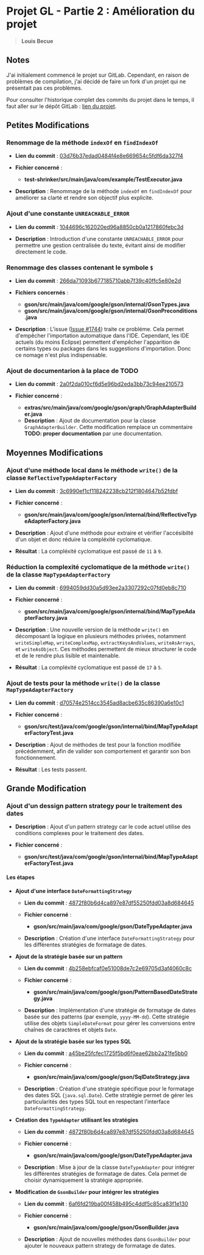 # Projet GL - Partie 2 : Amélioration du projet
> **Louis Becue**

## Notes

J'ai initialement commencé le projet sur GitLab. Cependant, en raison de problèmes de compilation, j'ai décidé de faire un fork d'un projet qui ne présentait pas ces problèmes.  

Pour consulter l'historique complet des commits du projet dans le temps, il faut aller sur le dépôt GitLab : [lien du projet](https://gitlab-etu.fil.univ-lille.fr/louis.becue.etu/gl-gson).

## Petites Modifications

### Renommage de la méthode `indexOf` en `findIndexOf`

- **Lien du commit** : [03d76b37edad0484f4e8e669654c5fdf6da327f4](https://github.com/google/gson/commit/03d76b37edad0484f4e8e669654c5fdf6da327f4)

- **Fichier concerné** :
  - **test-shrinker/src/main/java/com/example/TestExecutor.java**

- **Description** : Renommage de la méthode `indexOf` en `findIndexOf` pour améliorer sa clarté et rendre son objectif plus explicite.  

### Ajout d'une constante `UNREACHABLE_ERROR`

- **Lien du commit** : [1044696c162020ed96a8850cb0a1217860febc3d](https://github.com/google/gson/commit/1044696c162020ed96a8850cb0a1217860febc3d)

- **Description** : Introduction d'une constante `UNREACHABLE_ERROR` pour permettre une gestion centralisée du texte, évitant ainsi de modifier directement le code.  

### Renommage des classes contenant le symbole `$`

- **Lien du commit** : [266da71093b677185710abb7f39c40ffc5e80e2d](https://github.com/google/gson/commit/266da71093b677185710abb7f39c40ffc5e80e2d)

- **Fichiers concernés** :
  - **gson/src/main/java/com/google/gson/internal/$Gson$Types.java**
  - **gson/src/main/java/com/google/gson/internal/$Gson$Preconditions.java**

- **Description** : L'issue ([Issue #1744](https://github.com/google/gson/issues/1744)) traite ce probléme. Cela permet d'empêcher l'importation automatique dans l'IDE. Cependant, les IDE actuels (du moins Eclipse) permettent d'empêcher l'apparition de certains types ou packages dans les suggestions d'importation. Donc ce nomage n'est plus indispensable.

### Ajout de documentarion à la place de TODO

- **Lien du commit** : [2a0f2da010cf6d5e96bd2eda3bb73c94ee210573](https://github.com/google/gson/commit/2a0f2da010cf6d5e96bd2eda3bb73c94ee210573)

- **Fichier concerné** :
  - **extras/src/main/java/com/google/gson/graph/GraphAdapterBuilder.java**
  - **Description** : Ajout de documentation pour la classe `GraphAdapterBuilder`. Cette modification remplace un commentaire **TODO: proper documentation** par une documentation.

## Moyennes Modifications

### Ajout d'une méthode local dans le méthode `write()` de la classe `ReflectiveTypeAdapterFactory`

- **Lien du commit** : [3c6990ef1cf118242238cb212f1804647b52fdbf](https://github.com/google/gson/commit/3c6990ef1cf118242238cb212f1804647b52fdbf)

- **Fichier concerné** :
  - **gson/src/main/java/com/google/gson/internal/bind/ReflectiveTypeAdapterFactory.java**

- **Description** : Ajout d'une méthode pour extraire et vérifier l'accésibilté d'un objet et donc réduire la compléxité cyclomatique.

- **Résultat** : La compléxité cyclomatique est passé de `11` à `9`.

### Réduction la complexité cyclomatique de la méthode `write()` de la classe `MapTypeAdapterFactory`

- **Lien du commit** : [6994059dd30a5d93ee2a3307292c07fd0eb8c710](https://github.com/google/gson/commit/6994059dd30a5d93ee2a3307292c07fd0eb8c710)

- **Fichier concerné** :
  - **gson/src/main/java/com/google/gson/internal/bind/MapTypeAdapterFactory.java**

- **Description** : Une nouvelle version de la méthode `write()` en décomposant la logique en plusieurs méthodes privées, notamment `writeSimpleMap`, `writeComplexMap`, `extractKeysAndValues`, `writeAsArrays`, et `writeAsObject`. Ces méthodes permettent de mieux structurer le code et de le rendre plus lisible et maintenable.  

- **Résultat** : La compléxité cyclomatique est passé de `17` à `5`.

### Ajout de tests pour la méthode `write()` de la classe `MapTypeAdapterFactory`

- **Lien du commit** : [d70574e2514cc3545ad8acbe635c86390a6e10c1](https://github.com/google/gson/commit/d70574e2514cc3545ad8acbe635c86390a6e10c1)

- **Fichier concerné** :
  - **gson/src/test/java/com/google/gson/internal/bind/MapTypeAdapterFactoryTest.java**

- **Description** : Ajout de méthodes de test pour la fonction modifiée précédemment, afin de valider son comportement et garantir son bon fonctionnement.

- **Résultat** : Les tests passent.

## Grande Modification

### Ajout d'un dessign pattern strategy pour le traitement des dates

- **Description** : Ajout d'un pattern strategy car le code actuel utilise des conditions complexes pour le traitement des dates.

- **Fichier concerné** :
  - **gson/src/test/java/com/google/gson/internal/bind/MapTypeAdapterFactoryTest.java**

#### Les étapes

- **Ajout d'une interface `DateFormattingStrategy`**

  - **Lien du commit** : [4872f80b6d4ca897e87df55250fdd03a8d684645](https://github.com/google/gson/commit/4872f80b6d4ca897e87df55250fdd03a8d684645)

  - **Fichier concerné** :
    - **gson/src/main/java/com/google/gson/DateTypeAdapter.java**

  - **Description** : Création d'une interface `DateFormattingStrategy`
  pour les différentes stratégies de formatage de dates.

- **Ajout de la stratégie basée sur un pattern**

  - **Lien du commit** : [4b258ebfcaf0e51008de7c2e69705d3af4060c8c](https://github.com/google/gson/commit/4b258ebfcaf0e51008de7c2e69705d3af4060c8c)

  - **Fichier concerné** :
    - **gson/src/main/java/com/google/gson/PatternBasedDateStrategy.java**

  - **Description** : Implémentation d'une stratégie de formatage de dates basée sur des patterns (par exemple, `yyyy-MM-dd`). Cette stratégie utilise des objets `SimpleDateFormat` pour gérer les conversions entre chaînes de caractères et objets `Date`.

- **Ajout de la stratégie basée sur les types SQL**

  - **Lien du commit** : [a45be25fcfec1725f5bd6f0eae62bb2a21fe5bb0](https://github.com/google/gson/commit/a45be25fcfec1725f5bd6f0eae62bb2a21fe5bb0)

  - **Fichier concerné** :
    - **gson/src/main/java/com/google/gson/SqlDateStrategy.java**

  - **Description** : Création d'une stratégie spécifique pour le formatage des dates SQL (`java.sql.Date`). Cette stratégie permet de gérer les particularités des types SQL tout en respectant l'interface `DateFormattingStrategy`.

- **Création des `TypeAdapter` utilisant les stratégies**

  - **Lien du commit** : [4872f80b6d4ca897e87df55250fdd03a8d684645](https://github.com/google/gson/commit/4872f80b6d4ca897e87df55250fdd03a8d684645)

  - **Fichier concerné** :
    - **gson/src/main/java/com/google/gson/DateTypeAdapter.java**

  - **Description** : Mise à jour de la classe `DateTypeAdapter` pour intégrer les différentes stratégies de formatage de dates. Cela permet de choisir dynamiquement la stratégie appropriée.

- **Modification de `GsonBuilder` pour intégrer les stratégies**

  - **Lien du commit** : [6af6fd219ba00f458b495c4ddf5c85ca83f1e130](https://github.com/google/gson/commit/6af6fd219ba00f458b495c4ddf5c85ca83f1e130)

  - **Fichier concerné** :
    - **gson/src/main/java/com/google/gson/GsonBuilder.java**

  - **Description** : Ajout de nouvelles méthodes dans `GsonBuilder` pour ajouter le nouveaux pattern strategy de formatage de dates.
